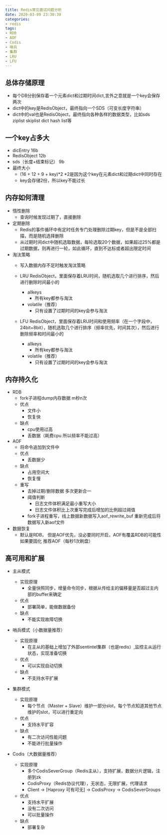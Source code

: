 ```yaml
---
title: Redis常见面试问题分析
date: 2020-03-09 23:30:39
categories:
- redis
tags:
- RDB
- AOF
- Codis
- 哨兵
- 集群
- LRU
- LFU
---
```


## 总体存储原理
- 每个DB分别保存着一个元素dict和过期时间dict,言外之意就是一个key会保存两次
- dict中的key是RedisObject，最终指向一个SDS（可变长度字符串）
- dict中的val也是RedisObject，最终指向各种各样的数据类型，比如sds ziplist skiplist dict hash list等

## 一个key占多大
- dicEntry 16b
- RedisObject 12b
- sds（长度+结束标记） 9b
- 最终大小
    - (16 + 12 + 9 + key)*2 *2是因为这个key在元素dict和过期dict中同时存在
    - key会存储2份，所以key不能过长 
        
## 内存如何清理
- 惰性删除
    - 查询时候发现过期了，直接删除
- 定期删除
    - Redis的事件循环中有定时任务专门处理删除过期key，但是不是全部扫描，而是随机选择删除
    - 从过期时间dict中随机选取数据，每轮选取20个数据，如果超过25%都是过期数据，则再进行一轮，如此循环，直到不达标或者超出限定时间
- 淘汰策略
    - 写入数据内存不足时触发淘汰策略
     - LRU
        RedisObject，里面保存着LRU时间，随机选取几个进行排序，然后进行删除时间最小的
        - allkeys
            - 所有key都参与淘汰
        - volatile（推荐）
            - 只有设置了过期时间的key会参与淘汰
                
     - LFU
        RedisObject，里面保存着LRU时间和使用频率（在一个字段中，24bit+8bit），随机选取几个进行排序（频率优先，时间其次），然后进行删除频率和时间最小的
        - allkeys
            - 所有key都参与淘汰
        - volatile（推荐）
            - 只有设置了过期时间的key会参与淘汰

## 内存持久化
- RDB 
    - fork子进程dump内存数据 m秒n次
    - 优点
        - 文件小
        - 恢复快
    - 缺点
        - cpu使用过高
        - 丢数据（耗费cpu 所以频率不能过高）
- AOF
    - 将命令追加到文件中
    - 优点
        - 丢数据少
    - 缺点
        - 占用空间大
        - 恢复慢
    - 重写
        - 去掉过期/删除数据 多次更新合一
        - 阈值判断
            - 日志文件体积满足最小重写大小
            - 日志文件体积比上次重写完成后增加的比例超过阈值
        - fork子进程重写，线上数据新数据写入aof_rewrite_buf 重新完成后将数据写入新aof文件
- 数据恢复
    - 默认是RDB， 但是AOF优先，没必要同时开启，AOF有覆盖RDB的可能性 如果要固化 推荐AOF（每秒1次刷盘）
    
## 高可用和扩展
- 主从模式
    - 实现原理
        - 全量快照同步，增量命令同步，根据从传给主的偏移量是否超过主内部的buffer来确定
    - 优点
        - 部署简单，能做数据备份
    - 缺点
        - 不能实现故障切换
    
- 哨兵模式（小数据量推荐）
    - 实现原理
        - 在主从的基础上增加了外部sentintel集群（也是redis）,监控主从运行状态，实现准备切换       
    - 优点
        - 可以实现自动切换
    - 缺点
        - 不支持水平扩展
- 集群模式
    - 实现原理
        - 每个节点（Master + Slave）维护一部分slot，每个节点知道其他节点维护的slot，可以进行重定向
    - 优点        
        - 支持水平扩容
    - 缺点
        - 有二次访问性能问题
        - 不能进行批量操作

- Codis（大数据量推荐）
    - 实现原理
        - 多个CodisSeverGroup（Redis主从），支持扩展，数据分片逻辑，注册到zk
        - CodisProxy（Redis协议代理），无状态，无限扩展，代理请求
        - Client -> [Haproxy 可有可无] -> CodisProxy ->  CodisSeverGroups
    - 优点
        - 支持水平扩展
        - 没有二次访问
        - 可以批量操作
    - 缺点
        - 部署复杂

